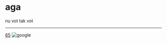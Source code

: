 # aga

nu vot tak vot

---

[65](content/orcsdocs/HelloOrcs/2.mp4)
![google](https://file.liga.net/images/general/2020/09/08/20200908171549-5386.jpg?v=1599578314)